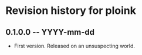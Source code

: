 # Revision history for ploink

## 0.1.0.0 -- YYYY-mm-dd

* First version. Released on an unsuspecting world.

